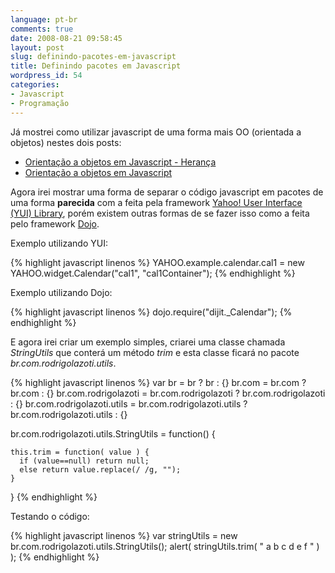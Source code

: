 ```yaml
---
language: pt-br
comments: true
date: 2008-08-21 09:58:45
layout: post
slug: definindo-pacotes-em-javascript
title: Definindo pacotes em Javascript
wordpress_id: 54
categories:
- Javascript
- Programação
---
```


Já mostrei como utilizar javascript de uma forma mais OO (orientada a objetos) nestes dois posts:

  * [Orientação a objetos em Javascript - Herança](/2008/06/06/orientacao-a-objetos-em-javascript-heranca/)
  * [Orientação a objetos em Javascript](/2008/06/04/simulando-orientacao-a-objetos-em-javascript/)

Agora irei mostrar uma forma de separar o código javascript em pacotes de uma forma **parecida** com a feita pela framework [Yahoo! User Interface (YUI) Library](http://developer.yahoo.com/yui/), porém existem outras formas de se fazer isso como a feita pelo framework [Dojo](http://dojotoolkit.org/).

Exemplo utilizando YUI:

{% highlight javascript linenos %}
  YAHOO.example.calendar.cal1 = new YAHOO.widget.Calendar("cal1", "cal1Container");
{% endhighlight %}

Exemplo utilizando Dojo:

{% highlight javascript linenos %}
  dojo.require("dijit._Calendar");
{% endhighlight %}

E agora irei criar um exemplo simples, criarei uma classe chamada _StringUtils_ que conterá um método _trim_ e esta classe ficará no pacote _br.com.rodrigolazoti.utils_.

{% highlight javascript linenos %}
var br = br ? br : {}
     br.com = br.com ? br.com : {}
     br.com.rodrigolazoti = br.com.rodrigolazoti ? br.com.rodrigolazoti : {}
     br.com.rodrigolazoti.utils = br.com.rodrigolazoti.utils ? br.com.rodrigolazoti.utils : {}

  br.com.rodrigolazoti.utils.StringUtils = function() {

    this.trim = function( value ) {
      if (value==null) return null;
      else return value.replace(/ /g, "");
    }

  }
{% endhighlight %}

Testando o código:

{% highlight javascript linenos %}
var stringUtils = new br.com.rodrigolazoti.utils.StringUtils();
alert( stringUtils.trim( " a b c d e f " ) );
{% endhighlight %} 
